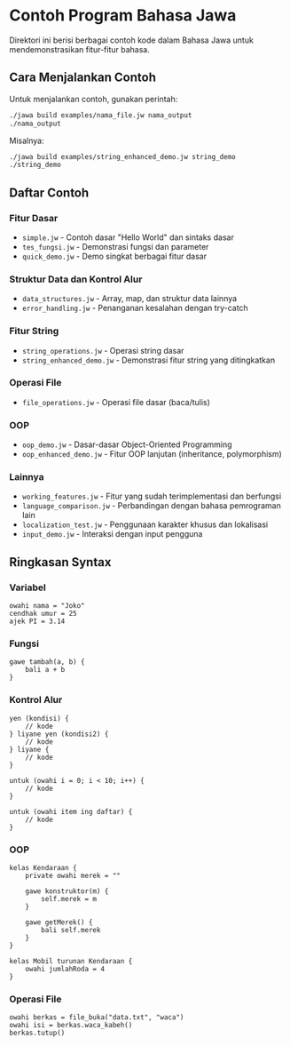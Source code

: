 # Contoh Program Bahasa Jawa

Direktori ini berisi berbagai contoh kode dalam Bahasa Jawa untuk mendemonstrasikan fitur-fitur bahasa.

## Cara Menjalankan Contoh

Untuk menjalankan contoh, gunakan perintah:

```bash
./jawa build examples/nama_file.jw nama_output
./nama_output
```

Misalnya:

```bash
./jawa build examples/string_enhanced_demo.jw string_demo
./string_demo
```

## Daftar Contoh

### Fitur Dasar

- `simple.jw` - Contoh dasar "Hello World" dan sintaks dasar
- `tes_fungsi.jw` - Demonstrasi fungsi dan parameter
- `quick_demo.jw` - Demo singkat berbagai fitur dasar

### Struktur Data dan Kontrol Alur

- `data_structures.jw` - Array, map, dan struktur data lainnya
- `error_handling.jw` - Penanganan kesalahan dengan try-catch

### Fitur String

- `string_operations.jw` - Operasi string dasar
- `string_enhanced_demo.jw` - Demonstrasi fitur string yang ditingkatkan

### Operasi File

- `file_operations.jw` - Operasi file dasar (baca/tulis)

### OOP

- `oop_demo.jw` - Dasar-dasar Object-Oriented Programming
- `oop_enhanced_demo.jw` - Fitur OOP lanjutan (inheritance, polymorphism)

### Lainnya

- `working_features.jw` - Fitur yang sudah terimplementasi dan berfungsi
- `language_comparison.jw` - Perbandingan dengan bahasa pemrograman lain
- `localization_test.jw` - Penggunaan karakter khusus dan lokalisasi
- `input_demo.jw` - Interaksi dengan input pengguna

## Ringkasan Syntax

### Variabel

```jawa
owahi nama = "Joko"
cendhak umur = 25
ajek PI = 3.14
```

### Fungsi

```jawa
gawe tambah(a, b) {
    bali a + b
}
```

### Kontrol Alur

```jawa
yen (kondisi) {
    // kode
} liyane yen (kondisi2) {
    // kode
} liyane {
    // kode
}

untuk (owahi i = 0; i < 10; i++) {
    // kode
}

untuk (owahi item ing daftar) {
    // kode
}
```

### OOP

```jawa
kelas Kendaraan {
    private owahi merek = ""
    
    gawe konstruktor(m) {
        self.merek = m
    }
    
    gawe getMerek() {
        bali self.merek
    }
}

kelas Mobil turunan Kendaraan {
    owahi jumlahRoda = 4
}
```

### Operasi File

```jawa
owahi berkas = file_buka("data.txt", "waca")
owahi isi = berkas.waca_kabeh()
berkas.tutup()
```
